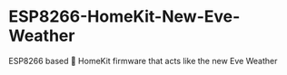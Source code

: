 # ESP8266-HomeKit-New-Eve-Weather
ESP8266 based  HomeKit firmware that acts like the new Eve Weather
